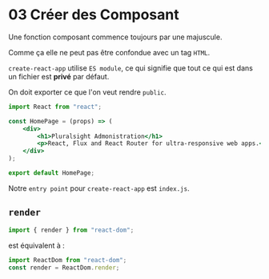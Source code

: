# 03 Créer des Composant

Une fonction composant commence toujours par une majuscule.

Comme ça elle ne peut pas être confondue avec un tag `HTML`.

`create-react-app` utilise `ES module`, ce qui signifie que tout ce qui est dans un fichier est **privé** par défaut.

On doit exporter ce que l'on veut rendre `public`.

```jsx
import React from "react";

const HomePage = (props) => (
    <div>
        <h1>Pluralsight Admonistration</h1>
        <p>React, Flux and React Router for ultra-responsive web apps.</p>
    </div>
);

export default HomePage;
```

Notre `entry point` pour `create-react-app` est `index.js`.

## `render`

```jsx
import { render } from "react-dom";
```

est équivalent à :

```jsx
import ReactDom from "react-dom";
const render = ReactDom.render;
```

